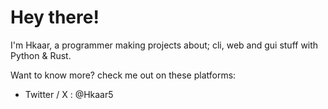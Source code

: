 # Hey there!

I'm Hkaar, a programmer making projects about; cli, web and gui stuff with Python & Rust.

Want to know more? check me out on these platforms:

- Twitter / X : @Hkaar5
